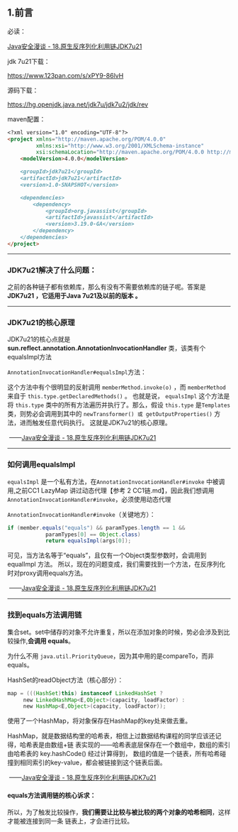 ## 1.前言

必读：

[Java安全漫谈 - 18.原生反序列化利用链JDK7u21](https://t.zsxq.com/neMbuJa)



jdk 7u21下载：

https://www.123pan.com/s/xPY9-86lvH

源码下载：

https://hg.openjdk.java.net/jdk7u/jdk7u2/jdk/rev



maven配置：

```md
<?xml version="1.0" encoding="UTF-8"?>
<project xmlns="http://maven.apache.org/POM/4.0.0"
         xmlns:xsi="http://www.w3.org/2001/XMLSchema-instance"
         xsi:schemaLocation="http://maven.apache.org/POM/4.0.0 http://maven.apache.org/xsd/maven-4.0.0.xsd">
    <modelVersion>4.0.0</modelVersion>

    <groupId>jdk7u21</groupId>
    <artifactId>jdk7u21</artifactId>
    <version>1.0-SNAPSHOT</version>

    <dependencies>
        <dependency>
            <groupId>org.javassist</groupId>
            <artifactId>javassist</artifactId>
            <version>3.19.0-GA</version>
        </dependency>
    </dependencies>
</project>
```



---

### JDK7u21解决了什么问题：

之前的各种链子都有依赖库，那么有没有不需要依赖库的链子呢。答案是 **JDK7u21 ，它适用于Java 7u21及以前的版本 。**

---

### JDK7u21的核心原理

JDK7u21的核心点就是 **sun.reflect.annotation.AnnotationInvocationHandler** 类，该类有个equalsImpl方法



`AnnotationInvocationHandler#equalsImpl`方法：

这个方法中有个很明显的反射调用 `memberMethod.invoke(o)` ，而 `memberMethod` 来自于
`this.type.getDeclaredMethods()` 。
也就是说， `equalsImpl` 这个方法是将 `this.type` 类中的所有方法遍历并执行了。那么，假设
`this.type` 是`Templates`类，则势必会调用到其中的 `newTransformer() 或 getOutputProperties()`
方法，进而触发任意代码执行。
这就是JDK7u21的核心原理。

​																						——[Java安全漫谈 - 18.原生反序列化利用链JDK7u21](https://t.zsxq.com/neMbuJa)

---

### 如何调用equalsImpl

 `equalsImpl` 是一个私有方法，在`AnnotationInvocationHandler#invoke` 中被调用,之前CC1 LazyMap 讲过动态代理【参考 2 CC1链.md】，因此我们想调用 `AnnotationInvocationHandler#invoke`，必须使用动态代理

`AnnotationInvocationHandler#invoke`（关键地方）：

```java
if (member.equals("equals") && paramTypes.length == 1 &&
            paramTypes[0] == Object.class)
            return equalsImpl(args[0]);
```



可见，当方法名等于“equals”，且仅有一个Object类型参数时，会调用到 equalImpl 方法。
所以，现在的问题变成，我们需要找到一个方法，在反序列化时对proxy调用equals方法。

​																						——[Java安全漫谈 - 18.原生反序列化利用链JDK7u21](https://t.zsxq.com/neMbuJa)

---

### 找到equals方法调用链

集合set。set中储存的对象不允许重复，所以在添加对象的时候，势必会涉及到比较操作,**会调用 equals**。

为什么不用 `java.util.PriorityQueue`，因为其中用的是compareTo，而非equals。



HashSet的readObject方法（核心部分）：

```java
map = (((HashSet)this) instanceof LinkedHashSet ?
     new LinkedHashMap<E,Object>(capacity, loadFactor) :
     new HashMap<E,Object>(capacity, loadFactor));
```

使用了一个HashMap，将对象保存在HashMap的key处来做去重。



HashMap，就是数据结构里的哈希表，相信上过数据结构课程的同学应该还记得，哈希表是由数组+链
表实现的——哈希表底层保存在一个数组中，数组的索引由哈希表的 key.hashCode() 经过计算得到，
数组的值是一个链表，所有哈希碰撞到相同索引的key-value，都会被链接到这个链表后面。

​																						——[Java安全漫谈 - 18.原生反序列化利用链JDK7u21](https://t.zsxq.com/neMbuJa)

#### equals方法调用链的核心诉求：

所以，为了触发比较操作，**我们需要让比较与被比较的两个对象的哈希相同**，这样才能被连接到同一条
链表上，才会进行比较。